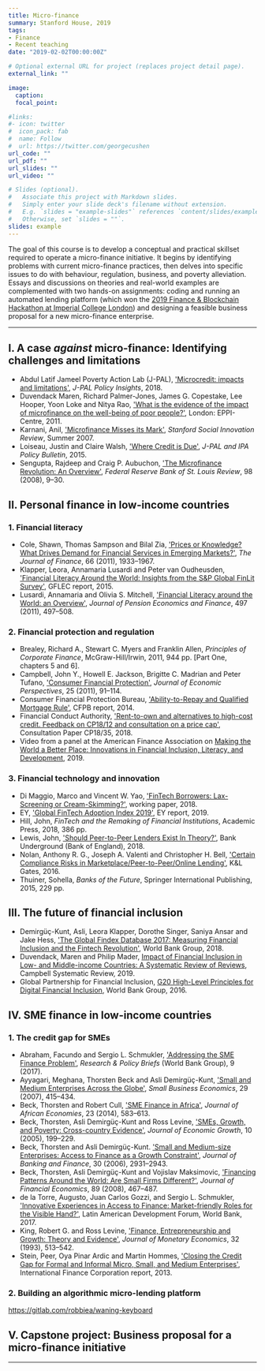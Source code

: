 ```yaml
---
title: Micro-finance
summary: Stanford House, 2019
tags:
- Finance
- Recent teaching
date: "2019-02-02T00:00:00Z"

# Optional external URL for project (replaces project detail page).
external_link: ""

image:
  caption:
  focal_point:

#links:
#- icon: twitter
#  icon_pack: fab
#  name: Follow
#  url: https://twitter.com/georgecushen
url_code: ""
url_pdf: ""
url_slides: ""
url_video: ""

# Slides (optional).
#   Associate this project with Markdown slides.
#   Simply enter your slide deck's filename without extension.
#   E.g. `slides = "example-slides"` references `content/slides/example-slides.md`.
#   Otherwise, set `slides = ""`.
slides: example
---
```


The goal of this course is to develop a conceptual and practical skillset required to operate a micro-finance initiative. It begins by identifying problems with current micro-finance practices, then delves into specific issues to do with behaviour, regulation, business, and poverty alleviation. Essays and discussions on theories and real-world examples are complemented with two hands-on assignments: coding and running an automated lending platform (which won the [2019 Finance & Blockchain Hackathon at Imperial College London](https://www.iwoca.co.uk/insights/hackathon-imperial/)) and designing a feasible business proposal for a new micro-finance enterprise.

---

## I. A case *against* micro-finance: Identifying challenges and limitations

- Abdul Latif Jameel Poverty Action Lab (J-PAL), ['Microcredit: impacts and limitations'](https://www.povertyactionlab.org/policy-insight/microcredit-impacts-and-limitations), *J-PAL Policy Insights*, 2018.
- Duvendack Maren, Richard Palmer-Jones, James G. Copestake, Lee Hooper, Yoon Loke and Nitya Rao, ['What is the evidence of the impact of microfinance on the well-being of poor people?'](https://www.givedirectly.org/wp-content/uploads/2019/06/DFID_microfinance_evidence_review.pdf), London: EPPI-Centre, 2011.
- Karnani, Anil, ['Microfinance Misses its Mark'](https://ssir.org/articles/entry/microfinance_misses_its_mark#), *Stanford Social Innovation Review*, Summer 2007.
- Loiseau, Justin and Claire Walsh, ['Where Credit is Due'](https://www.povertyactionlab.org/sites/default/files/publications/where-credit-is-due.pdf), *J-PAL and IPA Policy Bulletin*, 2015.
- Sengupta, Rajdeep and Craig P. Aubuchon, ['The Microfinance Revolution: An Overview'](https://files.stlouisfed.org/files/htdocs/publications/review/08/01/Sengupta.pdf), *Federal Reserve Bank of St. Louis Review*, 98 (2008), 9–30.


## II. Personal finance in low-income countries

### 1. Financial literacy
- Cole, Shawn, Thomas Sampson and Bilal Zia, ['Prices or Knowledge? What Drives Demand for Financial Services in Emerging Markets?'](https://onlinelibrary.wiley.com/doi/abs/10.1111/j.1540-6261.2011.01696.x), *The Journal of Finance*, 66 (2011), 1933–1967.
- Klapper, Leora, Annamaria Lusardi and Peter van Oudheusden, ['Financial Literacy Around the World: Insights from the S&P Global FinLit Survey'](https://gflec.org/wp-content/uploads/2015/11/3313-Finlit_Report_FINAL-5.11.16.pdf?x37292), GFLEC report, 2015.
- Lusardi, Annamaria and Olivia S. Mitchell, ['Financial Literacy around the World: an Overview'](https://www.cambridge.org/core/journals/journal-of-pension-economics-and-finance/article/financial-literacy-around-the-world-an-overview/0488F901318E0FBC4C92DC6E964AB89C), *Journal of Pension Economics and Finance*, 497 (2011), 497–508.

### 2. Financial protection and regulation
- Brealey, Richard A., Stewart C. Myers and Franklin Allen, *Principles of Corporate Finance*, McGraw-Hill/Irwin, 2011, 944 pp. [Part One, chapters 5 and 6].
- Campbell, John Y., Howell E. Jackson, Brigitte C. Madrian and Peter Tufano, ['Consumer Financial Protection'](https://www.aeaweb.org/articles?id=10.1257/jep.25.1.91), *Journal of Economic Perspectives*, 25 (2011), 91–114.
- Consumer Financial Protection Bureau, ['Ability-to-Repay and Qualified Mortgage Rule'](https://files.consumerfinance.gov/f/201411_cfpb_atr-qm_small-entity-compliance-guide.pdf), CFPB report, 2014.
- Financial Conduct Authority, ['Rent-to-own and alternatives to high-cost credit. Feedback on CP18/12 and consultation on a price cap'](https://www.fca.org.uk/publication/consultation/cp18-35.pdf), Consultation Paper CP18/35, 2018.
- Video from a panel at the American Finance Association on [Making the World a Better Place: Innovations in Financial Inclusion, Literacy, and Development](https://www.youtube.com/watch?v=D9H2Tyedp4g&feature=youtu.be), 2019.

### 3. Financial technology and innovation
- Di Maggio, Marco and Vincent W. Yao, ['FinTech Borrowers: Lax-Screening or Cream-Skimming?'](https://philadelphiafed.org/-/media/bank-resources/supervision-and-regulation/events/2018/fintech/resources/paper%201_marco%20di%20maggio_harvard_fintech_dimaggio_yao.pdf?la=en), working paper, 2018.
- EY, ['Global FinTech Adoption Index 2019'](https://assets.ey.com/content/dam/ey-sites/ey-com/en_gl/topics/banking-and-capital-markets/ey-global-fintech-adoption-index.pdf), EY report, 2019.
- Hill, John, *FinTech and the Remaking of Financial Institutions*, Academic Press, 2018, 386 pp.
- Lewis, John, ['Should Peer-to-Peer Lenders Exist In Theory?'](https://bankunderground.co.uk/2018/06/08/should-peer-to-peer-lenders-exist-in-theory/), Bank Underground (Bank of England), 2018.
- Nolan, Anthony R. G., Joseph A. Valenti and Christopher H. Bell, ['Certain Compliance Risks in
Marketplace/Peer-to-Peer/Online Lending'](http://www.klgates.com/certain-compliance-risks-in-marketplacepeer-to-peeronline-lending-02-09-2016/), K&L Gates, 2016.
- Thuiner, Sohella, *Banks of the Future*, Springer International Publishing, 2015, 229 pp.

## III. The future of financial inclusion
- Demirgüç-Kunt, Asli, Leora Klapper, Dorothe Singer, Saniya Ansar and Jake Hess, ['The Global Findex Database 2017: Measuring Financial Inclusion and the Fintech Revolution'](https://globalfindex.worldbank.org/), World Bank Group, 2018.
- Duvendack, Maren and Philip Mader, [Impact of Financial Inclusion in Low- and Middle-income Countries: A Systematic Review of Reviews](https://opendocs.ids.ac.uk/opendocs/bitstream/handle/123456789/14269/Impact%20of%20financial%20inclusion%20in%20low-%20and%20middle-income.pdf?sequence=1&isAllowed=y), Campbell Systematic Review, 2019.
- Global Partnership for Financial Inclusion, [G20 High-Level Principles for Digital Financial Inclusion](https://www.gpfi.org/sites/gpfi/files/documents/G20%20High%20Level%20Principles%20for%20Digital%20Financial%20Inclusion%20-%20Full%20version-.pdf), World Bank Group, 2016.

## IV. SME finance in low-income countries

### 1. The credit gap for SMEs

- Abraham, Facundo and Sergio L. Schmukler, ['Addressing the SME Finance Problem'](http://documents.worldbank.org/curated/en/809191507620842321/pdf/Addressing-the-SME-finance-problem.pdf), *Research & Policy Briefs* (World Bank Group), 9 (2017).
- Ayyagari, Meghana, Thorsten Beck and Asli Demirgüç-Kunt, ['Small and Medium Enterprises Across the Globe'](https://link.springer.com/article/10.1007%2Fs11187-006-9002-5), *Small Business Economics*, 29 (2007), 415–434.
- Beck, Thorsten and Robert Cull, ['SME Finance in Africa'](https://academic.oup.com/jae/article/23/5/583/786463), *Journal of African Economies*, 23 (2014), 583–613.
- Beck, Thorsten, Asli Demirgüç-Kunt and Ross Levine, ['SMEs, Growth, and Poverty: Cross-country Evidence'](https://link.springer.com/article/10.1007/s10887-005-3533-5), *Journal of Economic Growth*, 10 (2005), 199–229.
- Beck, Thorsten and Asli Demirgüç-Kunt. ['Small and Medium-size Enterprises: Access to Finance as a Growth Constraint'](https://www.sciencedirect.com/science/article/pii/S0378426606000926), *Journal of Banking and Finance*, 30 (2006), 2931–2943.
- Beck, Thorsten, Asli Demirgüç-Kunt and Vojislav Maksimovic, ['Financing Patterns Around the World: Are Small Firms Different?'](https://www.sciencedirect.com/science/article/pii/S0304405X08000986), *Journal of Financial Economics*, 89 (2008), 467–487.
- de la Torre, Augusto, Juan Carlos Gozzi, and Sergio L. Schmukler, ['Innovative Experiences in Access to Finance: Market-friendly Roles for the Visible Hand?'](https://openknowledge.worldbank.org/handle/10986/27529), Latin American Development Forum, World Bank, 2017.
- King, Robert G. and Ross Levine, ['Finance, Entrepreneurship and Growth: Theory and Evidence'](https://www.sciencedirect.com/science/article/abs/pii/030439329390028E), *Journal of Monetary Economics*, 32 (1993), 513–542.
- Stein, Peer, Oya Pinar Ardic and Martin Hommes, ['Closing the Credit Gap for Formal and Informal Micro, Small, and Medium Enterprises'](http://documents.worldbank.org/curated/en/804871468140039172/pdf/949110WP0Box380p0Report0FinalLatest.pdf), International Finance Corporation report, 2013.

### 2. Building an algorithmic micro-lending platform

https://gitlab.com/robbiea/waning-keyboard

## V. Capstone project: Business proposal for a micro-finance initiative


---
